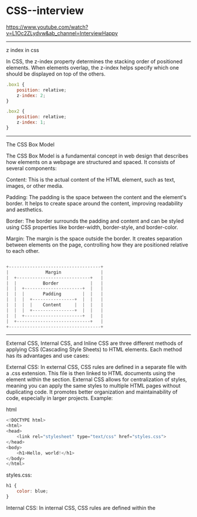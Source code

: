 # CSS--interview

https://www.youtube.com/watch?v=L1Oc2ZLydvw&ab_channel=InterviewHappy
____________________________________________________________________________________________________________________
z index in css
>>
In CSS, the z-index property determines the stacking order of positioned elements. When elements overlap, the z-index helps specify which one should be displayed on top of the others.
```javascript
.box1 {
    position: relative;
    z-index: 2;
}

.box2 {
    position: relative;
    z-index: 1;
}
```
_____________________________________________________________________________________________________________

The CSS Box Model
>>
The CSS Box Model is a fundamental concept in web design that describes how elements on a webpage are structured and spaced. It consists of several components:

Content: This is the actual content of the HTML element, such as text, images, or other media.

Padding: The padding is the space between the content and the element's border. It helps to create space around the content, improving readability and aesthetics.

Border: The border surrounds the padding and content and can be styled using CSS properties like border-width, border-style, and border-color.

Margin: The margin is the space outside the border. It creates separation between elements on the page, controlling how they are positioned relative to each other.
```javascript

+-----------------------------------+
|              Margin               |
|  +----------------------------+   |
|  |          Border            |   |
|  |  +----------------------+  |   |
|  |  |       Padding        |  |   |
|  |  |  +----------------+  |  |   |
|  |  |  |    Content     |  |  |   |
|  |  |  +----------------+  |  |   |
|  |  +----------------------+  |   |
|  +----------------------------+   |
+-----------------------------------+
```

_____________________________________________________________________________________________________________________________________________

External CSS, Internal CSS, and Inline CSS are three different methods of applying CSS (Cascading Style Sheets) to HTML elements. Each method has its advantages and use cases:
>>
External CSS:
In external CSS, CSS rules are defined in a separate file with a .css extension.
This file is then linked to HTML documents using the <link> element within the <head> section.
External CSS allows for centralization of styles, meaning you can apply the same styles to multiple HTML pages without duplicating code.
It promotes better organization and maintainability of code, especially in larger projects.
Example:

html
```javascript
<!DOCTYPE html>
<html>
<head>
    <link rel="stylesheet" type="text/css" href="styles.css">
</head>
<body>
    <h1>Hello, world!</h1>
</body>
</html>
```

styles.css:
```javascript
h1 {
    color: blue;
}
```

Internal CSS:
In internal CSS, CSS rules are defined within the <style> element in the <head> section of an HTML document.
These styles apply only to that particular HTML document.
Internal CSS is useful for applying unique styles to individual pages or elements within a single page without creating separate CSS files.
Example:

html
```javascript
<!DOCTYPE html>
<html>
<head>
    <style>
        h1 {
            color: blue;
        }
    </style>
</head>
<body>
    <h1>Hello, world!</h1>
</body>
</html>
```

Inline CSS:
Inline CSS involves applying CSS styles directly to HTML elements using the style attribute.
Styles specified inline override any styles applied through external or internal CSS.
Inline CSS is useful for applying quick, one-off styles to individual elements.
Example:

html
```javascript
<!DOCTYPE html>
<html>
<body>
    <h1 style="color: blue;">Hello, world!</h1>
</body>
</html>
```

Each method of applying CSS has its place depending on the specific requirements of your project. External CSS is typically preferred for larger projects to maintain code organization and reusability, while internal and inline CSS may be used for smaller projects or when applying styles to individual elements.
________________________________________________________________________________________________________________________
css overflow

In CSS, the overflow property specifies how content that overflows the element's box should be handled. It has several possible values:

visible (default): Content is not clipped and may overflow the content box.

hidden: Content that overflows the content box is clipped and not displayed.

scroll: Adds a scrollbar to the element, allowing the user to scroll to see the overflowed content.

auto: Adds a scrollbar to the element only if the content overflows. It will automatically appear when needed.

overlay: Similar to auto, but it adds a scrollbar in a way that does not affect the layout of the page, meaning the scrollbar is layered over the content.

The overflow property can be applied to both block and inline elements. It is commonly used to control the behavior of overflowing content in elements like divs, paragraphs, and other containers.
```javascript

div {
    width: 200px;
    height: 100px;
    overflow: scroll; /* or hidden, auto, overlay */
}
```

